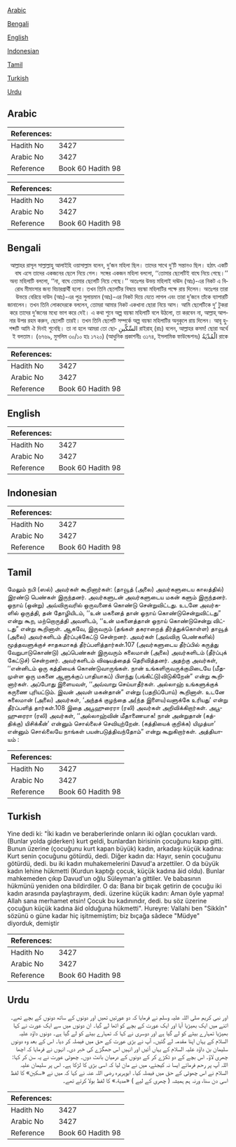 [Arabic](#arabic)

[Bengali](#bengali)

[English](#english)

[Indonesian](#indonesian)

[Tamil](#tamil)

[Turkish](#turkish)

[Urdu](#urdu)

## Arabic


<div dir="rtl" lang="ar" style={{fontSize:'larger',backgroundColor:'#f8f9fa',padding:20}}>

</div>
<div style={{backgroundColor:'#f8f9fa',padding:20, marginBottom: 10}}><table> <thead> <tr> <th>References:</th> <th></th> </tr> </thead> <tbody><tr><td>Hadith No</td><td>3427</td></tr><tr><td>Arabic No</td><td>3427</td></tr><tr><td>Reference</td><td>Book 60 Hadith 98</td></tr></tbody></table></div>


<div dir="rtl" lang="ar" style={{fontSize:'larger',backgroundColor:'#f8f9fa',padding:20}}>

</div>
<div style={{backgroundColor:'#f8f9fa',padding:20, marginBottom: 10}}><table> <thead> <tr> <th>References:</th> <th></th> </tr> </thead> <tbody><tr><td>Hadith No</td><td>3427</td></tr><tr><td>Arabic No</td><td>3427</td></tr><tr><td>Reference</td><td>Book 60 Hadith 98</td></tr></tbody></table></div>

## Bengali


<div dir="rtl" lang="bn" style={{fontSize:'larger',backgroundColor:'#f8f9fa',padding:20}}>
আল্লাহর রাসূল সাল্লাল্লাহু আলাইহি ওয়াসাল্লাম বলেন, দু’জন মহিলা ছিল। তাদের সাথে দু’টি সন্তানও ছিল। হঠাৎ একটি বাঘ এসে তাদের একজনের ছেলে নিয়ে গেল। সঙ্গের একজন মহিলা বললো, ‘‘তোমার ছেলেটিই বাঘে নিয়ে গেছে।’’ অন্য মহিলাটি বললো, ‘‘না, বাঘে তোমার ছেলেটি নিয়ে গেছে।’’ অতঃপর উভয় মহিলাই দাঊদ (আঃ)-এর নিকট এ বিরোধ মীমাংসার জন্য বিচারপ্রার্থী হলো। তখন তিনি ছেলেটির বিষয়ে বয়স্কা মহিলাটির পক্ষে রায় দিলেন। অতঃপর তারা উভয়ে বেরিয়ে দাউদ (আঃ)-এর পুত্র সুলায়মান (আঃ)-এর নিকট দিয়ে যেতে লাগল এবং তারা দু’জনে তাঁকে ব্যাপারটি জানালেন। তখন তিনি লোকদেরকে বললেন, তোমরা আমার নিকট একখানা ছোরা নিয়ে আস। আমি ছেলেটিকে দু’ টুকরা করে তাদের দু’জনের মধ্যে ভাগ করে দেই। এ কথা শুনে অল্প বয়স্কা মহিলাটি বলে উঠলো, তা করবেন না, আল্লাহ্ আপনার উপর রহম করুন, ছেলেটি তারই। তখন তিনি ছেলেটি সম্পর্কে অল্প বয়স্কা মহিলাটির অনুকূলে রায় দিলেন। আবূ হুরাইরাহ্ (রাঃ) বলেন, আল্লাহর কসম! ছোরা অর্থে السِّكِّينِ শব্দটি আমি ঐ দিনই শুনেছি। তা না হলে আমরা তো ছোরাকে الْمُدْيَةُ ই বলতাম। (৬৭৬৯, মুসলিম ৩০/১০ হাঃ ১৭২০) (আধুনিক প্রকাশনীঃ ৩১৭৪, ইসলামিক ফাউন্ডেশনঃ)
</div>
<div style={{backgroundColor:'#f8f9fa',padding:20, marginBottom: 10}}><table> <thead> <tr> <th>References:</th> <th></th> </tr> </thead> <tbody><tr><td>Hadith No</td><td>3427</td></tr><tr><td>Arabic No</td><td>3427</td></tr><tr><td>Reference</td><td>Book 60 Hadith 98</td></tr></tbody></table></div>

## English


<div dir="ltr" lang="en" style={{fontSize:'larger',backgroundColor:'#f8f9fa',padding:20}}>

</div>
<div style={{backgroundColor:'#f8f9fa',padding:20, marginBottom: 10}}><table> <thead> <tr> <th>References:</th> <th></th> </tr> </thead> <tbody><tr><td>Hadith No</td><td>3427</td></tr><tr><td>Arabic No</td><td>3427</td></tr><tr><td>Reference</td><td>Book 60 Hadith 98</td></tr></tbody></table></div>

## Indonesian


<div dir="ltr" lang="id" style={{fontSize:'larger',backgroundColor:'#f8f9fa',padding:20}}>

</div>
<div style={{backgroundColor:'#f8f9fa',padding:20, marginBottom: 10}}><table> <thead> <tr> <th>References:</th> <th></th> </tr> </thead> <tbody><tr><td>Hadith No</td><td>3427</td></tr><tr><td>Arabic No</td><td>3427</td></tr><tr><td>Reference</td><td>Book 60 Hadith 98</td></tr></tbody></table></div>

## Tamil


<div dir="ltr" lang="ta" style={{fontSize:'larger',backgroundColor:'#f8f9fa',padding:20}}>
மேலும் நபி (ஸல்) அவர்கள் கூறினார்கள்: (தாவூத் (அலை) அவர்களுடைய காலத்தில்) இரண்டு பெண்கள் இருந்தனர். அவர்களுடன் அவர்களுடைய மகன் களும் இருந்தனர். ஓநாய் (ஒன்று) அவ்விருவரில் ஒருவனைக் கொண்டு சென்றுவிட்டது. உடனே அவர்களில் ஒருத்தி, தன் தோழியிடம், ‘‘உன் மகனைத் தான் ஓநாய் கொண்டுசென்றுவிட்டது” என்று கூற, மற்றொருத்தி அவளிடம், ‘‘உன் மகனைத்தான் ஓநாய் கொண்டுசென்று விட்டது” என்று கூறினாள். ஆகவே, இருவரும் (தங்கள் தகராறைத் தீர்த்துக்கொள்ள) தாவூத் (அலை) அவர்களிடம் தீர்ப்புக்கேட்டு சென்றனர். அவர்கள் (அவ்விரு பெண்களில்) மூத்தவளுக்குச் சாதகமாகத் தீர்ப்பளித்தார்கள்.107 (அவர்களுடைய தீர்ப்பில் கருத்து வேறுபாடுகொண்டு) அப்பெண்கள் இருவரும் சுலைமான் (அலை) அவர்களிடம் (தீர்ப்புக் கேட்டுச்) சென்றனர். அவர்களிடம் விஷயத்தைத் தெரிவித்தனர். அதற்கு அவர்கள், ‘‘என்னிடம் ஒரு கத்தியைக் கொண்டுவாருங்கள். நான் உங்களிருவருக்குமிடையே (மீதமுள்ள ஒரு மகனை ஆளுக்குப் பாதியாகப்) பிளந்து (பங்கிட்டு)விடுகிறேன்” என்று கூறினார்கள். அப்போது இளையவள், ‘‘அவ்வாறு செய்யாதீர்கள். அல்லாஹ் உங்களுக்குக் கருணை புரியட்டும். இவன் அவள் மகன்தான்” என்று (பதறிப்போய்) கூறினாள். உடனே சுலைமான் (அலை) அவர்கள், ‘அந்தக் குழந்தை அ(ந்த இளைய)வளுக்கே உரியது’ என்று தீர்ப்பளித் தார்கள்.108 இதை அபூஹுரைரா (ரலி) அவர்கள் அறிவிக்கிறார்கள். அபூஹுரைரா (ரலி) அவர்கள், ‘‘அல்லாஹ்வின் மீதாணையாக! நான் அன்றுதான் (கத்திக்கு) யிசிக்கீன்’ என்னும் சொல்லைச் செவியுற்றேன். (கத்தியைக் குறிக்க) யிமுத்யா’ என்னும் சொல்லையே நாங்கள் பயன்படுத்திவந்தோம்” என்று கூறுகிறார்கள். அத்தியாயம் :
</div>
<div style={{backgroundColor:'#f8f9fa',padding:20, marginBottom: 10}}><table> <thead> <tr> <th>References:</th> <th></th> </tr> </thead> <tbody><tr><td>Hadith No</td><td>3427</td></tr><tr><td>Arabic No</td><td>3427</td></tr><tr><td>Reference</td><td>Book 60 Hadith 98</td></tr></tbody></table></div>

## Turkish


<div dir="ltr" lang="tr" style={{fontSize:'larger',backgroundColor:'#f8f9fa',padding:20}}>
Yine dedi ki: "İki kadın ve beraberlerinde onların iki oğlan çocukları vardı. (Bunlar yolda giderken) kurt geldi, bunlardan birisinin çocuğunu kapıp gitti. Bunun üzerine (çocuğunu kurt kapan büyük) kadın, arkadaşı küçük kadına: Kurt senin çocuğunu götürdü, dedi. Diğer kadın da: Hayır, senin çocuğunu götürdü, dedi. bu iki kadın muhakemelerini Davud'a arzettiler. O da büyük kadın lehine hükmetti (Kurdun kaptığı çocuk, küçük kadına âid oldu). Bunlar mahkemeden çıkıp Davud'un oğlu Süleyman'a gittiler. Ve babasının hükmünü yeniden ona bildirdiler. O da: Bana bir bıçak getirin de çocuğu iki kadın arasında paylaştırayım, dedi. üzerine küçük kadın: Aman öyle yapma! Allah sana merhamet etsin! Çocuk bu kadınındır, dedi. bu söz üzerine çocuğun küçük kadına âid olduğuna hükmetti". Hureyre: Vallahi ben "Sikkîn" sözünü o güne kadar hiç işitmemiştim; biz bıçağa sâdece "Müdye" diyorduk, demiştir
</div>
<div style={{backgroundColor:'#f8f9fa',padding:20, marginBottom: 10}}><table> <thead> <tr> <th>References:</th> <th></th> </tr> </thead> <tbody><tr><td>Hadith No</td><td>3427</td></tr><tr><td>Arabic No</td><td>3427</td></tr><tr><td>Reference</td><td>Book 60 Hadith 98</td></tr></tbody></table></div>

## Urdu


<div dir="rtl" lang="ur" style={{fontSize:'larger',backgroundColor:'#f8f9fa',padding:20}}>
اور نبی کریم صلی اللہ علیہ وسلم نے فرمایا کہ دو عورتیں تھیں اور دونوں کے ساتھ دونوں کے بچے تھے۔ اتنے میں ایک بھیڑیا آیا اور ایک عورت کے بچے کو اٹھا لے گیا۔ ان دونوں میں سے ایک عورت نے کہا بھیڑیا تمہارے بیٹے کو لے گیا ہے اور دوسری نے کہا کہ تمہارے بیٹے کو لے گیا ہے۔ دونوں داؤد علیہ السلام کے یہاں اپنا مقدمہ لے گئیں۔ آپ نے بڑی عورت کے حق میں فیصلہ کر دیا۔ اس کے بعد وہ دونوں سلیمان بن داؤد علیہ السلام کے یہاں آئیں اور انہیں اس جھگڑے کی خبر دی۔ انہوں نے فرمایا کہ اچھا چھری لاؤ۔ اس بچے کے دو ٹکڑے کر کے دونوں کے درمیان بانٹ دوں۔ چھوٹی عورت نے یہ سن کر کہا: اللہ آپ پر رحم فرمائے ایسا نہ کیجئے، میں نے مان لیا کہ اسی بڑی کا لڑکا ہے۔ اس پر سلیمان علیہ السلام نے اس چھوٹی کے حق میں فیصلہ کیا۔ ابوہریرہ رضی اللہ عنہ نے کہا کہ میں نے «سكين» کا لفظ اسی دن سنا، ورنہ ہم ہمیشہ ( چھری کے لیے ) «مدية‏.» کا لفظ بولا کرتے تھے۔
</div>
<div style={{backgroundColor:'#f8f9fa',padding:20, marginBottom: 10}}><table> <thead> <tr> <th>References:</th> <th></th> </tr> </thead> <tbody><tr><td>Hadith No</td><td>3427</td></tr><tr><td>Arabic No</td><td>3427</td></tr><tr><td>Reference</td><td>Book 60 Hadith 98</td></tr></tbody></table></div>